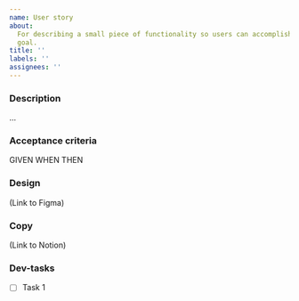 ```yaml
---
name: User story
about:
  For describing a small piece of functionality so users can accomplish a specific
  goal.
title: ''
labels: ''
assignees: ''
---
```


### Description

...

### Acceptance criteria

GIVEN
WHEN
THEN

### Design

(Link to Figma)

### Copy

(Link to Notion)

### Dev-tasks

- [ ] Task 1
